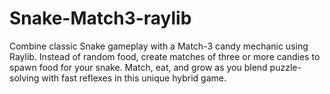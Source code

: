 # Snake-Match3-raylib
Combine classic Snake gameplay with a Match-3 candy mechanic using Raylib. Instead of random food, create matches of three or more candies to spawn food for your snake. Match, eat, and grow as you blend puzzle-solving with fast reflexes in this unique hybrid game.
